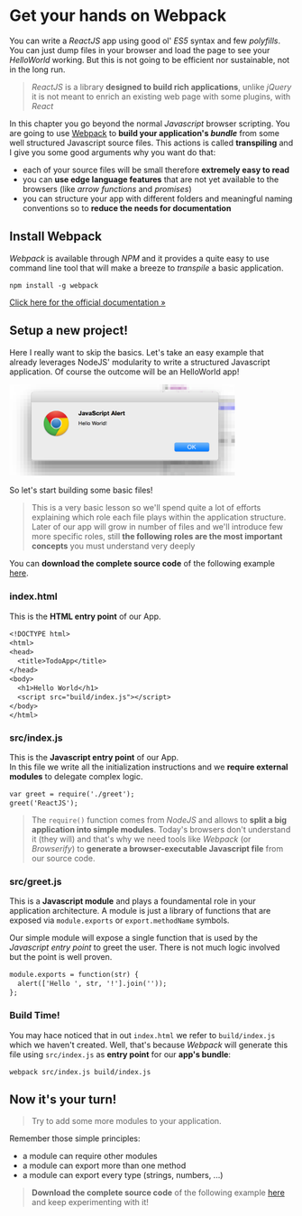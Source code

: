 # Get your hands on Webpack

You can write a _ReactJS_ app using good ol' _ES5_ syntax and few _polyfills_.
You can just dump files in your browser and load the page to see your _HelloWorld_ working. But this is not going to be efficient nor sustainable, not in the long run.

> _ReactJS_ is a library **designed to build rich applications**, unlike
> _jQuery_ it is not meant to enrich an existing web page with some plugins,
> with _React_ 

In this chapter you go beyond the normal _Javascript_ browser scripting. You are going to use [Webpack](http://webpack.github.io/) to **build your application's _bundle_** from some well structured Javascript source files. This actions is called **transpiling** and I give you some good arguments why you want do that:

- each of your source files will be small therefore **extremely easy to read**
- you can **use edge language features** that are not yet available to the browsers (like _arrow functions_ and _promises_)
- you can structure your app with different folders and meaningful naming conventions so to **reduce the needs for documentation**

## Install Webpack

_Webpack_ is available through _NPM_ and it provides a quite easy to use command line tool that will make a breeze to _transpile_ a basic application.

	npm install -g webpack

[Click here for the official documentation »](http://webpack.github.io/docs/installation.html)

## Setup a new project!​

Here I really want to skip the basics. Let's take an easy example that already leverages NodeJS' modularity to write a structured Javascript application. Of course the outcome will be an HelloWorld app!

<img src="./_assets/todo-app.png" alt="todo-app" width="400px">

So let's start building some basic files!

> This is a very basic lesson so we'll spend quite a lot of efforts explaining
> which role each file plays within the application structure. Later of our app
> will grow in number of files and we'll introduce few more specific roles, still
> **the following roles are the most important concepts** you must understand 
> very deeply

You can **download the complete source code** of the following example [here](./_assets/basic-steps-01.zip).

### index.html

This is the **HTML entry point** of our App.

	<!DOCTYPE html>
	<html>
	<head>
	  <title>TodoApp</title>
	</head>
	<body>
	  <h1>Hello World</h1>
      <script src="build/index.js"></script>
	</body>
	</html>

### src/index.js

This is the **Javascript entry point** of our App.  
In this file we write all the initialization instructions and we **require external modules** to delegate complex logic.

	var greet = require('./greet');
	greet('ReactJS');
	
> The `require()` function comes from _NodeJS_ and allows to **split a big 
> application into simple modules**. Today's browsers don't understand it 
> (they will) and that's why we need tools like _Webpack_ (or _Browserify_) 
> to **generate a browser-executable Javascript file** from our source code.

### src/greet.js

This is a **Javascript module** and plays a foundamental role in your application architecture. A module is just a library of functions that are exposed via `module.exports` or `export.methodName` symbols.

Our simple module will expose a single function that is used by the _Javascript entry point_ to greet the user. There is not much logic involved but the point is well proven.

	module.exports = function(str) {
      alert(['Hello ', str, '!'].join(''));
	};

### Build Time!

You may hace noticed that in out `index.html` we refer to `build/index.js` which we haven't created. Well, that's because _Webpack_ will generate this file using `src/index.js` as **entry point** for our **app's bundle**:

	webpack src/index.js build/index.js

## Now it's your turn!

> Try to add some more modules to your application. 

Remember those simple principles:

* a module can require other modules
* a module can export more than one method
* a module can export every type (strings, numbers, ...)

> **Download the complete source code** of the following example [here](./_assets/basic-steps-01.zip) and keep experimenting with it!


	


